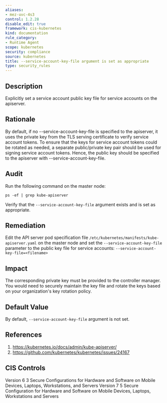 ```yaml
---
aliases:
- mez-uvc-4s3
control: 1.2.28
disable_edit: true
framework: cis-kubernetes
kind: documentation
rule_category:
- Runtime Agent
scope: kubernetes
security: compliance
source: kubernetes
title: --service-account-key-file argument is set as appropriate
type: security_rules
---
```


## Description

Explicitly set a service account public key file for service accounts on the apiserver.

## Rationale

By default, if no --service-account-key-file is specified to the apiserver, it uses the private key from the TLS serving certificate to verify service account tokens. To ensure that the keys for service account tokens could be rotated as needed, a separate public/private key pair should be used for signing service account tokens. Hence, the public key should be specified to the apiserver with --service-account-key-file.

## Audit

Run the following command on the master node: 
```
ps -ef | grep kube-apiserver
```
Verify that the `--service-account-key-file` argument exists and is set as appropriate.

## Remediation

Edit the API server pod specification file `/etc/kubernetes/manifests/kube-apiserver.yaml` on the master node and set the `--service-account-key-file` parameter to the public key file for service accounts: `--service-account-key-file=<filename>`

## Impact

The corresponding private key must be provided to the controller manager. You would need to securely maintain the key file and rotate the keys based on your organization's key rotation policy.

## Default Value

By default, `--service-account-key-file` argument is not set.

## References

1. https://kubernetes.io/docs/admin/kube-apiserver/ 
2. https://github.com/kubernetes/kubernetes/issues/24167

## CIS Controls

Version 6 3 Secure Configurations for Hardware and Software on Mobile Devices, Laptops, Workstations, and Servers 
Version 7 5 Secure Configuration for Hardware and Software on Mobile Devices, Laptops, Workstations and Servers
